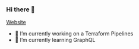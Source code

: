 ### Hi there 👋

<!--
**gcastill0/gcastill0** is a ✨ _special_ ✨ repository because its `README.md` (this file) appears on your GitHub profile.

Here are some ideas to get you started:
-->

[Website](https://gcastill0.github.io)

- 🔭 I’m currently working on a Terraform Pipelines 
- 🌱 I’m currently learning GraphQL

